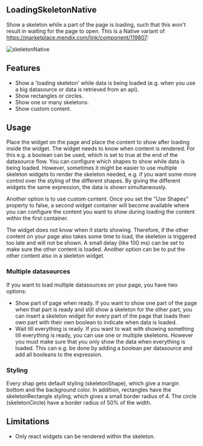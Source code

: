 ## LoadingSkeletonNative
Show a skeleton while a part of the page is loading, such that this won't result in waiting for the page to open. This is a Native variant of https://marketplace.mendix.com/link/component/119807:

![skeletonNative](https://user-images.githubusercontent.com/10990959/222715925-948cbc1a-8d89-425a-a45e-bbc4867ab831.gif)


## Features
- Show a 'loading skeleton' while data is being loaded (e.g. when you use a big datasource or data is retrieved from an api).
- Show rectangles or circles.
- Show one or many skeletons.
- Show custom content.

## Usage
Place the widget on the page and place the content to show after loading inside the widget. The widget needs to know when content is rendered. For this e.g. a boolean can be used, which is set to true at the end of the datasource flow. You can configure which shapes to show while data is being loaded. However, sometimes it might be easier to use multiple skeleton widgets to render the skeleton needed, e.g. if you want some more control over the styling of the different shapes. By giving the different widgets the same expression, the data is shown simultaneously. 

Another option is to use custom content. Once you set the "Use Shapes" property to false, a second widget container will become available where you can configure the content you want to show during loading the content within the first container.

The widget does not know when it starts showing. Therefore, if the other content on your page also takes some time to load, the skeleton is triggered too late and will not be shown. A small delay (like 100 ms) can be set to make sure the other content is loaded. Another option can be to put the other content also in a skeleton widget.

### Multiple datasources
If you want to load multiple datasources on your page, you have two options:
- Show part of page when ready.
If you want to show one part of the page when that part is ready and still show a skeleton for the other part, you can insert a skeleton widget for every part of the page that loads their own part with their own boolean to indicate when data is loaded.
- Wait till everything is ready.
If you want to wait with showing something till everything is ready, you can use one or multiple skeletons. However you must make sure that you only show the data when everything is loaded. This can e.g. be done by adding a boolean per datasource and add all booleans to the expression.

### Styling
Every shap gets default styling (skeletonShape), which give a margin bottom and the background color. In addition, rectangles have the skeletonRectangle styling, which gives a small border radius of 4. The circle (skeletonCircle) have a border radius of 50% of the width.

## Limitations
- Only react widgets can be rendered within the skeleton.
